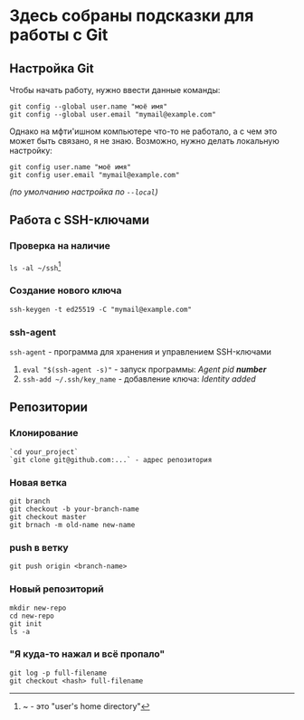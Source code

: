 # Здесь собраны подсказки для работы с Git

## Настройка Git
  Чтобы начать работу, нужно ввести данные команды:
  ```
  git config --global user.name "моё имя"
  git config --global user.email "mymail@example.com"
  ```
  Однако на мфти'ишном компьютере что-то не работало, а с чем это может быть связано, я не знаю.
  Возможно, нужно делать локальную настройку:
  ```
  git config user.name "моё имя"
  git config user.email "mymail@example.com"
  ```
  *(по умолчанию настройка по `--local`)*
  
## Работа с SSH-ключами
  ### Проверка на наличие
   `ls -al ~/ssh`[^note]
  ### Создание нового ключа
   `ssh-keygen -t ed25519 -C "mymail@example.com"`
  ### ssh-agent
   `ssh-agent` - программа для хранения и управлением SSH-ключами
   1. `eval "$(ssh-agent -s)"` - запуск программы: *Agent pid **number***
   2. `ssh-add ~/.ssh/key_name` - добавление ключа: *Identity added*
[^note]: ~ - это "user's home directory"

## Репозитории
  ### Клонирование
    `cd your_project`
    `git clone git@github.com:...` - адрес репозитория
  ### Новая ветка
   ```
   git branch
   git checkout -b your-branch-name
   git checkout master
   git brnach -m old-name new-name
   ```
  ### push в ветку
   `git push origin <branch-name>`
  ### Новый репозиторий
   ```
   mkdir new-repo
   cd new-repo
   git init
   ls -a
   ```
  ### "Я куда-то нажал и всё пропало"
   ```
   git log -p full-filename
   git checkout <hash> full-filename
